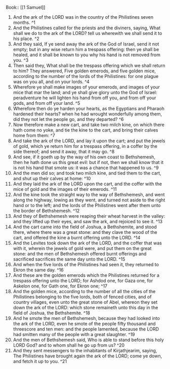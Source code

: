  Book:: [[1 Samuel]]
 1. And the ark of the LORD was in the country of the Philistines seven months. ^1
 2. And the Philistines called for the priests and the diviners, saying, What shall we do to the ark of the LORD? tell us wherewith we shall send it to his place. ^2
 3. And they said, If ye send away the ark of the God of Israel, send it not empty; but in any wise return him a trespass offering: then ye shall be healed, and it shall be known to you why his hand is not removed from you. ^3
 4. Then said they, What shall be the trespass offering which we shall return to him? They answered, Five golden emerods, and five golden mice, according to the number of the lords of the Philistines: for one plague was on you all, and on your lords. ^4
 5. Wherefore ye shall make images of your emerods, and images of your mice that mar the land; and ye shall give glory unto the God of Israel: peradventure he will lighten his hand from off you, and from off your gods, and from off your land. ^5
 6. Wherefore then do ye harden your hearts, as the Egyptians and Pharaoh hardened their hearts? when he had wrought wonderfully among them, did they not let the people go, and they departed? ^6
 7. Now therefore make a new cart, and take two milch kine, on which there hath come no yoke, and tie the kine to the cart, and bring their calves home from them: ^7
 8. And take the ark of the LORD, and lay it upon the cart; and put the jewels of gold, which ye return him for a trespass offering, in a coffer by the side thereof; and send it away, that it may go. ^8
 9. And see, if it goeth up by the way of his own coast to Bethshemesh, then he hath done us this great evil: but if not, then we shall know that it is not his hand that smote us: it was a chance that happened to us. ^9
 10. And the men did so; and took two milch kine, and tied them to the cart, and shut up their calves at home: ^10
 11. And they laid the ark of the LORD upon the cart, and the coffer with the mice of gold and the images of their emerods. ^11
 12. And the kine took the straight way to the way of Bethshemesh, and went along the highway, lowing as they went, and turned not aside to the right hand or to the left; and the lords of the Philistines went after them unto the border of Bethshemesh. ^12
 13. And they of Bethshemesh were reaping their wheat harvest in the valley: and they lifted up their eyes, and saw the ark, and rejoiced to see it. ^13
 14. And the cart came into the field of Joshua, a Bethshemite, and stood there, where there was a great stone: and they clave the wood of the cart, and offered the kine a burnt offering unto the LORD. ^14
 15. And the Levites took down the ark of the LORD, and the coffer that was with it, wherein the jewels of gold were, and put them on the great stone: and the men of Bethshemesh offered burnt offerings and sacrificed sacrifices the same day unto the LORD. ^15
 16. And when the five lords of the Philistines had seen it, they returned to Ekron the same day. ^16
 17. And these are the golden emerods which the Philistines returned for a trespass offering unto the LORD; for Ashdod one, for Gaza one, for Askelon one, for Gath one, for Ekron one; ^17
 18. And the golden mice, according to the number of all the cities of the Philistines belonging to the five lords, both of fenced cities, and of country villages, even unto the great stone of Abel, whereon they set down the ark of the LORD: which stone remaineth unto this day in the field of Joshua, the Bethshemite. ^18
 19. And he smote the men of Bethshemesh, because they had looked into the ark of the LORD, even he smote of the people fifty thousand and threescore and ten men: and the people lamented, because the LORD had smitten many of the people with a great slaughter. ^19
 20. And the men of Bethshemesh said, Who is able to stand before this holy LORD God? and to whom shall he go up from us? ^20
 21. And they sent messengers to the inhabitants of Kirjathjearim, saying, The Philistines have brought again the ark of the LORD; come ye down, and fetch it up to you. ^21
